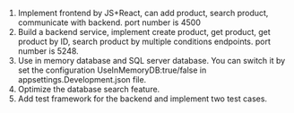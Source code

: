 1. Implement frontend by JS+React, can add product, search product, communicate with backend. port number is 4500
2. Build a backend service, implement create product, get product, get product by ID, search product by multiple conditions endpoints. port number is 5248.
3. Use in memory database and SQL server database. You can switch it by set the configuration UseInMemoryDB:true/false in appsettings.Development.json file.
4. Optimize the database search feature.
5. Add test framework for the backend and implement two test cases.
